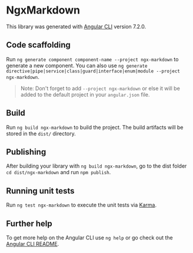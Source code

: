 # NgxMarkdown

This library was generated with [Angular CLI](https://github.com/angular/angular-cli) version 7.2.0.

## Code scaffolding

Run `ng generate component component-name --project ngx-markdown` to generate a new component. You can also use `ng generate directive|pipe|service|class|guard|interface|enum|module --project ngx-markdown`.
> Note: Don't forget to add `--project ngx-markdown` or else it will be added to the default project in your `angular.json` file. 

## Build

Run `ng build ngx-markdown` to build the project. The build artifacts will be stored in the `dist/` directory.

## Publishing

After building your library with `ng build ngx-markdown`, go to the dist folder `cd dist/ngx-markdown` and run `npm publish`.

## Running unit tests

Run `ng test ngx-markdown` to execute the unit tests via [Karma](https://karma-runner.github.io).

## Further help

To get more help on the Angular CLI use `ng help` or go check out the [Angular CLI README](https://github.com/angular/angular-cli/blob/master/README.md).
